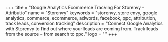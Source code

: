 +++
title = "Google Analytics Ecommerce Tracking For Storenvy - Attributio"
name = "Storenvy"
keywords = "storenvy, store envy, google analytics, commerce, ecommerce, adwords, facebook, ppc, attribution, track leads, conversion tracking"
description = "Connect Google Analytics with Storenvy to find out where your leads are coming from. Track leads from the source - from search to ppc."
logo = ""
+++
